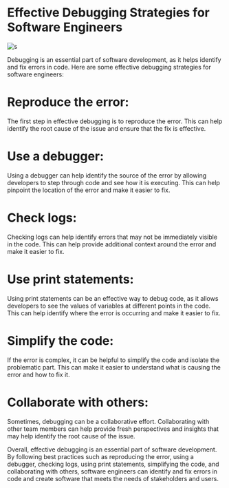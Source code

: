 # Effective Debugging Strategies for Software Engineers

![s](https://github.com/PraveenNanda124/Technical-blogs/assets/116082827/f039526e-338d-4c19-a201-2a4c06616cac)


Debugging is an essential part of software development, as it helps identify and fix errors in code. Here are some effective debugging strategies for software engineers:



# Reproduce the error:

The first step in effective debugging is to reproduce the error. This can help identify the root cause of the issue and ensure that the fix is effective.



# Use a debugger:

Using a debugger can help identify the source of the error by allowing developers to step through code and see how it is executing. This can help pinpoint the location of the error and make it easier to fix.



# Check logs:

Checking logs can help identify errors that may not be immediately visible in the code. This can help provide additional context around the error and make it easier to fix.



# Use print statements:

Using print statements can be an effective way to debug code, as it allows developers to see the values of variables at different points in the code. This can help identify where the error is occurring and make it easier to fix.



# Simplify the code:

If the error is complex, it can be helpful to simplify the code and isolate the problematic part. This can make it easier to understand what is causing the error and how to fix it.



# Collaborate with others:

Sometimes, debugging can be a collaborative effort. Collaborating with other team members can help provide fresh perspectives and insights that may help identify the root cause of the issue.



Overall, effective debugging is an essential part of software development. By following best practices such as reproducing the error, using a debugger, checking logs, using print statements, simplifying the code, and collaborating with others, software engineers can identify and fix errors in code and create software that meets the needs of stakeholders and users.
